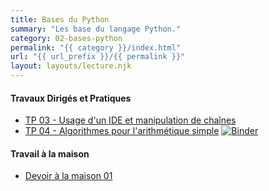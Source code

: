 ```yaml
---
title: Bases du Python
summary: "Les base du langage Python."
category: 02-bases-python
permalink: "{{ category }}/index.html"
url: "{{ url_prefix }}/{{ permalink }}"
layout: layouts/lecture.njk
---
```


#### Travaux Dirigés et Pratiques
* [TP 03 - Usage d'un IDE et manipulation de chaînes](./tp-03-ide-et-strings.html)
* [TP 04 - Algorithmes pour l'arithmétique simple](./tp-04-algo-arithmetique.html) <a href="https://mybinder.org/v2/gh/loic-yvonnet/algo-appliquee/master?filepath=cours%2F02-bases-python%2Fwork-assignment-04.ipynb"><img class="inline" src="https://mybinder.org/badge_logo.svg" alt="Binder"></a>

#### Travail à la maison

* [Devoir à la maison 01](./dm-01.html)
